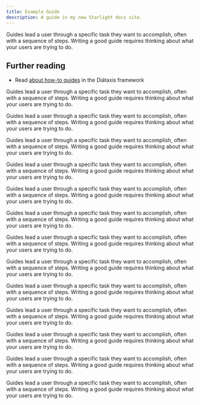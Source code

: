 ```yaml
---
title: Example Guide
description: A guide in my new Starlight docs site.
---
```


Guides lead a user through a specific task they want to accomplish, often with a sequence of steps.
Writing a good guide requires thinking about what your users are trying to do.

## Further reading

- Read [about how-to guides](https://diataxis.fr/how-to-guides/) in the Diátaxis framework

Guides lead a user through a specific task they want to accomplish, often with a sequence of steps.
Writing a good guide requires thinking about what your users are trying to do.

Guides lead a user through a specific task they want to accomplish, often with a sequence of steps.
Writing a good guide requires thinking about what your users are trying to do.

Guides lead a user through a specific task they want to accomplish, often with a sequence of steps.
Writing a good guide requires thinking about what your users are trying to do.

Guides lead a user through a specific task they want to accomplish, often with a sequence of steps.
Writing a good guide requires thinking about what your users are trying to do.

Guides lead a user through a specific task they want to accomplish, often with a sequence of steps.
Writing a good guide requires thinking about what your users are trying to do.

Guides lead a user through a specific task they want to accomplish, often with a sequence of steps.
Writing a good guide requires thinking about what your users are trying to do.

Guides lead a user through a specific task they want to accomplish, often with a sequence of steps.
Writing a good guide requires thinking about what your users are trying to do.

Guides lead a user through a specific task they want to accomplish, often with a sequence of steps.
Writing a good guide requires thinking about what your users are trying to do.

Guides lead a user through a specific task they want to accomplish, often with a sequence of steps.
Writing a good guide requires thinking about what your users are trying to do.

Guides lead a user through a specific task they want to accomplish, often with a sequence of steps.
Writing a good guide requires thinking about what your users are trying to do.

Guides lead a user through a specific task they want to accomplish, often with a sequence of steps.
Writing a good guide requires thinking about what your users are trying to do.

Guides lead a user through a specific task they want to accomplish, often with a sequence of steps.
Writing a good guide requires thinking about what your users are trying to do.

Guides lead a user through a specific task they want to accomplish, often with a sequence of steps.
Writing a good guide requires thinking about what your users are trying to do.
